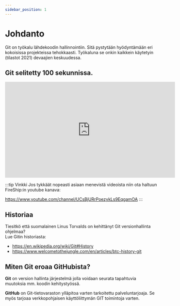 ```yaml
---
sidebar_position: 1
---
```


# Johdanto

Git on työkalu lähdekoodin hallinnointiin. Sitä pystytään hyödyntämään eri kokoisissa projekteissa tehokkaasti. 
Työkaluna se onkin kaikkein käytetyin (tilastot 2021) devaajien keskuudessa.

## Git selitetty 100 sekunnissa.  

<iframe width="560" height="315" src="https://www.youtube-nocookie.com/embed/hwP7WQkmECE" title="YouTube video player" frameborder="0" allow="accelerometer; autoplay; clipboard-write; encrypted-media; gyroscope; picture-in-picture" allowfullscreen></iframe>  
  

:::tip Vinkki
Jos tykkäät nopeasti asiaan menevistä videoista niin ota haltuun   FireShip:in youtube kanava:   

https://www.youtube.com/channel/UCsBjURrPoezykLs9EqgamOA
:::

## Historiaa

Tiesitkö että suomalainen Linus Torvalds on kehittänyt Git versionhallinta ohjelmaa?  
Lue Gitin historiasta:   
- https://en.wikipedia.org/wiki/Git#History
- https://www.welcometothejungle.com/en/articles/btc-history-git

## Miten Git eroaa GitHubista?

**Git** on version hallinta järjestelmä jolla voidaan seurata tapahtuvia muutoksia mm. koodin kehitystyössä. 

**GitHub** on Git-tietovaraston ylläpitoa varten tarkoitettu palveluntarjoaja. Se myös tarjoaa verkkopohjaisen käyttöliittymän GIT toimintoja varten. 